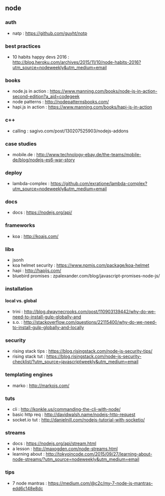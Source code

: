 ## node

### auth
- natp : https://github.com/guyht/notp

### best practices
- 10 habits happy devs 2016 : http://blog.heroku.com/archives/2015/11/10/node-habits-2016?utm_source=nodeweekly&utm_medium=email

### books
- node.js in action : https://www.manning.com/books/node-js-in-action-second-edition?a_aid=codegeek
- node patterns : http://nodepatternsbooks.com/
- hapi.js in action : https://www.manning.com/books/hapi-js-in-action

### c++
- calling : sagivo.com/post/130207525903/nodejs-addons

### case studies
- mobile.de : http://www.technology-ebay.de/the-teams/mobile-de/blog/nodejs-es6-war-story

### deploy
- lambda-complex : https://github.com/exratione/lambda-complex?utm_source=nodeweekly&utm_medium=email

### docs
- docs : https://nodejs.org/api/

### frameworks
- koa : http://koajs.com/

### libs
- jsonh
- koa helmet security : https://www.npmjs.com/package/koa-helmet
- hapi : http://hapijs.com/
- bluebird promises : zpalexander.com/blog/javascript-promises-node-js/

### installation
#### local vs. global
- trini : http://blog.dwaynecrooks.com/post/110903139442/why-do-we-need-to-install-gulp-globally-and
- s.o. : http://stackoverflow.com/questions/22115400/why-do-we-need-to-install-gulp-globally-and-locally

### security
- rising stack tips : https://blog.risingstack.com/node-js-security-tips/
- rising stack tut : https://blog.risingstack.com/node-js-security-checklist/?utm_source=javascriptweekly&utm_medium=email

### templating engines
- marko : http://markojs.com/

### tuts
- cli : http://konkle.us/commanding-the-cli-with-node/                         
- basic http req : http://davidwalsh.name/nodejs-http-request                  
- socket.io tut : http://danielnill.com/nodejs-tutorial-with-socketio/ 

### streams
- docs : https://nodejs.org/api/stream.html
- a lesson : http://maxogden.com/node-streams.html
- learning about : http://tokyoincode.com/2015/09/27/learning-about-node-streams/?utm_source=nodeweekly&utm_medium=email

### tips
- 7 node mantras : https://medium.com/@c2c/my-7-node-js-mantras-edd6c148e8dc



